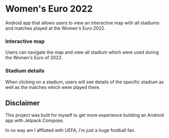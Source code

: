 # Women's Euro 2022
Android app that allows users to view an interactive map with all stadiums and matches played at the Women's Euro 2022.

### Interactive map
Users can navigate the map and view all stadium which were used during the Women's Euro of 2022.

### Stadium details
When clicking on a stadium, users will see details of the specific stadium as well as the matches which were played there.

## Disclaimer
This project was built for myself to get more experience building an Android app with Jetpack Compose. 

In no way am I affliated with UEFA, I'm just a huge football fan. 

